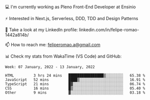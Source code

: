 💻 I'm currently working as Pleno Front-End Developer at Ensinio

⚡ Interested in Next.js, Serverless, DDD, TDD and Design Patterns

👥 Take a look at my LinkedIn profile: linkedin.com/in/felipe-romao-1442a814b/

📫 How to reach me: feliperomao.a@gmail.com

📊 Check my stats from WakaTime (VS Code) and GitHub:

<!--START_SECTION:waka-->
```text
Week: 07 January, 2022 - 13 January, 2022

HTML         3 hrs 24 mins   ████████████████▒░░░░░░░░   65.38 % 
JavaScript   52 mins         ████▒░░░░░░░░░░░░░░░░░░░░   16.91 % 
TypeScript   21 mins         █▓░░░░░░░░░░░░░░░░░░░░░░░   06.74 % 
CSS          16 mins         █▒░░░░░░░░░░░░░░░░░░░░░░░   05.40 % 
Other        9 mins          ▓░░░░░░░░░░░░░░░░░░░░░░░░   03.18 % 
```
<!--END_SECTION:waka-->
